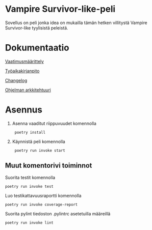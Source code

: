 # Vampire Survivor-like-peli

Sovellus on peli jonka idea on mukailla tämän hetken villitystä Vampire Survivor-like tyylisistä peleistä. 

# Dokumentaatio

[Vaatimusmäärittely](https://github.com/VP-MaxHax/ot-harjoitustyo/blob/master/dokumentaatio/vaatimusm%C3%A4%C3%A4rittely.md)

[Työaikakirjanpito](https://github.com/VP-MaxHax/ot-harjoitustyo/blob/master/dokumentaatio/tuntikirjanpito.md)

[Changelog](https://github.com/VP-MaxHax/ot-harjoitustyo/blob/master/dokumentaatio/changelog.md)

[Ohjelman arkkitehtuuri](https://github.com/VP-MaxHax/ot-harjoitustyo/blob/master/dokumentaatio/arkkitehtuuri.md)

# Asennus

1. Asenna vaaditut riippuvuudet komennolla 
    
        poetry install

2. Käynnistä peli komennolla

        poetry run invoke start

## Muut komentorivi toiminnot

Suorita testit komennolla

    poetry run invoke test

Luo testikattavuusraportti komennolla

    poetry run invoke coverage-report

Suorita pylint tiedoston .pylintrc asetetuilla määreillä

    poetry run invoke lint